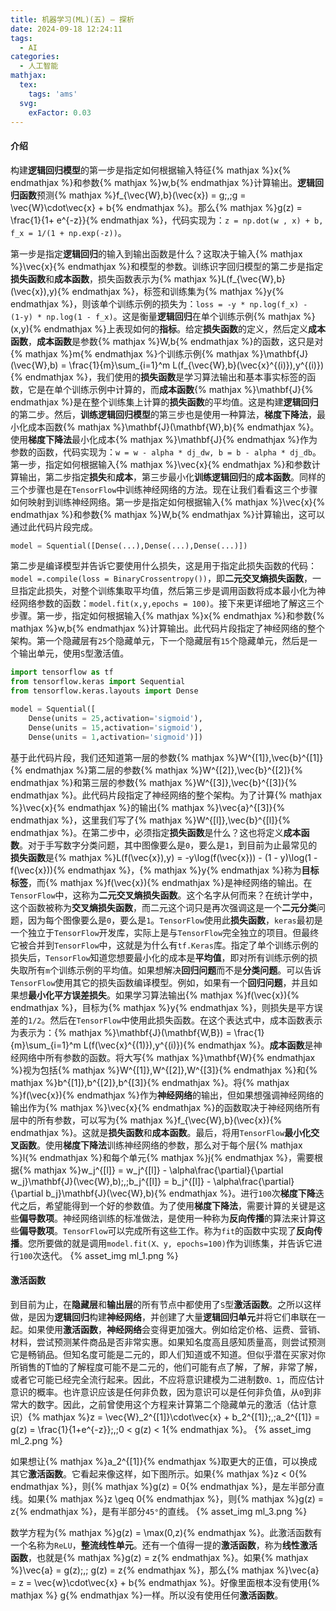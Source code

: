 ```yaml
---
title: 机器学习(ML)(五) — 探析
date: 2024-09-18 12:24:11
tags:
  - AI
categories:
  - 人工智能
mathjax:
  tex:
    tags: 'ams'
  svg:
    exFactor: 0.03
---
```


#### 介绍

构建**逻辑回归模型**的第一步是指定如何根据输入特征{% mathjax %}x{% endmathjax %}和参数{% mathjax %}w,b{% endmathjax %}计算输出。**逻辑回归函数**预测{% mathjax %}f_{\vec{W},b}(\vec{x}) = g\;,\;g = \vec{W}\cdot\vec{x} + b{% endmathjax %}。那么{% mathjax %}g(z) = \frac{1}{1+ e^{-z}}{% endmathjax %}，代码实现为：`z = np.dot(w , x) + b, f_x = 1/(1 + np.exp(-z))`。
<!-- more -->

第一步是指定**逻辑回归**的输入到输出函数是什么？这取决于输入{% mathjax %}\vec{x}{% endmathjax %}和模型的参数。训练识字回归模型的第二步是指定**损失函数**和**成本函数**，损失函数表示为{% mathjax %}L(f_{\vec{W},b}(\vec{x}),y){% endmathjax %}，标签和训练集为{% mathjax %}y{% endmathjax %}，则该单个训练示例的损失为：`loss = -y * np.log(f_x) - (1-y) * np.log(1 - f_x)`。这是衡量**逻辑回归**在单个训练示例{% mathjax %}(x,y){% endmathjax %}上表现如何的**指标**。给定**损失函数**的定义，然后定义**成本函数**，**成本函数**是参数{% mathjax %}W,b{% endmathjax %}的函数，这只是对{% mathjax %}m{% endmathjax %}个训练示例{% mathjax %}\mathbf{J}(\vec{W},b) = \frac{1}{m}\sum_{i=1}^m L(f_{\vec{W},b}(\vec{x}^{(i)}),y^{(i)}){% endmathjax %}，我们使用的**损失函数**是学习算法输出和基本事实标签的函数，它是在单个训练示例中计算的，而**成本函数**{% mathjax %}\mathbf{J}{% endmathjax %}是在整个训练集上计算的**损失函数**的平均值。这是构建**逻辑回归**的第二步。然后，**训练逻辑回归模型**的第三步也是使用一种算法，**梯度下降法**，最小化成本函数{% mathjax %}\mathbf{J}(\mathbf{W},b){% endmathjax %}。使用**梯度下降法**最小化成本{% mathjax %}\mathbf{J}{% endmathjax %}作为参数的函数，代码实现为：`w = w - alpha * dj_dw, b = b - alpha * dj_db`。第一步，指定如何根据输入{% mathjax %}\vec{x}{% endmathjax %}和参数计算输出，第二步指定**损失**和**成本**，第三步最小化**训练逻辑回归**的**成本函数**。同样的三个步骤也是在`TensorFlow`中训练神经网络的方法。现在让我们看看这三个步骤如何映射到训练神经网络。第一步是指定如何根据输入{% mathjax %}\vec{x}{% endmathjax %}和参数{% mathjax %}W,b{% endmathjax %}计算输出，这可以通过此代码片段完成。
```python
model = Squential([Dense(...),Dense(...),Dense(...)])
```

第二步是编译模型并告诉它要使用什么损失，这是用于指定此损失函数的代码：`model =.compile(loss = BinaryCrossentropy())`，即**二元交叉熵损失函数**，一旦指定此损失，对整个训练集取平均值，然后第三步是调用函数将成本最小化为神经网络参数的函数：`model.fit(x,y,epochs = 100)`。接下来更详细地了解这三个步骤。第一步，指定如何根据输入{% mathjax %}x{% endmathjax %}和参数{% mathjax %}w,b{% endmathjax %}计算输出。此代码片段指定了神经网络的整个架构。第一个隐藏层有`25`个隐藏单元，下一个隐藏层有`15`个隐藏单元，然后是一个输出单元，使用`S`型激活值。
```python
import tensorflow as tf
from tensorflow.keras import Sequential
from tensorflow.keras.layouts import Dense

model = Squential([
    Dense(units = 25,activation='sigmoid'),
    Dense(units = 15,activation='sigmoid'),
    Dense(units = 1,activation='sigmoid')])
```
基于此代码片段，我们还知道第一层的参数{% mathjax %}W^{[1]},\vec{b}^{[1]}{% endmathjax %}第二层的参数{% mathjax %}W^{[2]},\vec{b}^{[2]}{% endmathjax %}和第三层的参数{% mathjax %}W^{[3]},\vec{b}^{[3]}{% endmathjax %}。此代码片段指定了神经网络的整个架构。为了计算{% mathjax %}\vec{x}{% endmathjax %}的输出{% mathjax %}\vec{a}^{[3]}{% endmathjax %}，这里我们写了{% mathjax %}W^{[l]},\vec{b}^{[l]}{% endmathjax %}。在第二步中，必须指定**损失函数**是什么？这也将定义**成本函数**。对于手写数字分类问题，其中图像要么是`0`，要么是`1`，到目前为止最常见的**损失函数**是{% mathjax %}L(f(\vec{x}),y) = -y\log(f(\vec{x})) - (1 - y)\log(1 - f(\vec{x})){% endmathjax %}，{% mathjax %}y{% endmathjax %}称为**目标标签**，而{% mathjax %}f(\vec{x}){% endmathjax %}是神经网络的输出。在`TensorFlow`中，这称为**二元交叉熵损失函数**。这个名字从何而来？在统计学中，这个函数被称为**交叉熵损失函数**，而二元这个词只是再次强调这是一个**二元分类**问题，因为每个图像要么是`0`，要么是`1`。`TensorFlow`使用此**损失函数**，`keras`最初是一个独立于`TensorFlow`开发库，实际上是与`TensorFlow`完全独立的项目。但最终它被合并到`TensorFlow`中，这就是为什么有`tf.Keras`库。指定了单个训练示例的损失后，`TensorFlow`知道您想要最小化的成本是**平均值**，即对所有训练示例的损失取所有`m`个训练示例的平均值。如果想解决**回归问题**而不是**分类问题**。可以告诉`TensorFlow`使用其它的损失函数编译模型。例如，如果有一个**回归问题**，并且如果想**最小化平方误差损失**。如果学习算法输出{% mathjax %}f(\vec{x}){% endmathjax %}，目标为{% mathjax %}y{% endmathjax %}，则损失是平方误差的`1/2`。然后在`TensorFlow`中使用此损失函数。在这个表达式中，成本函数表示为表示为：{% mathjax %}\mathbf{J}(\mathbf{W,B}) = \frac{1}{m}\sum_{i=1}^m L(f(\vec{x}^{(1)}),y^{(i)}){% endmathjax %}。**成本函数**是神经网络中所有参数的函数。将大写{% mathjax %}\mathbf{W}{% endmathjax %}视为包括{% mathjax %}W^{[1]},W^{[2]},W^{[3]}{% endmathjax %}和{% mathjax %}b^{[1]},b^{[2]},b^{[3]}{% endmathjax %}。将{% mathjax %}f(\vec{x}){% endmathjax %}作为**神经网络**的输出，但如果想强调神经网络的输出作为{% mathjax %}\vec{x}{% endmathjax %}的函数取决于神经网络所有层中的所有参数，可以写为{% mathjax %}f_{\vec{W},b}(\vec{x}){% endmathjax %}。这就是**损失函数**和**成本函数**。最后，将用`TensorFlow`**最小化交叉函数**。使用**梯度下降法**训练神经网络的参数，那么对于每个层{% mathjax %}l{% endmathjax %}和每个单元{% mathjax %}j{% endmathjax %}，需要根据{% mathjax %}w_j^{[l]} = w_j^{[l]} - \alpha\frac{\partial}{\partial w_j}\mathbf{J}(\vec{W},b)\;,\;b_j^{[l]} = b_j^{[l]} - \alpha\frac{\partial}{\partial b_j}\mathbf{J}(\vec{W},b){% endmathjax %}。进行`100`次**梯度下降**迭代之后，希望能得到一个好的参数值。为了使用**梯度下降法**，需要计算的关键是这些**偏导数项**。神经网络训练的标准做法，是使用一种称为**反向传播**的算法来计算这些**偏导数项**。`TensorFlow`可以完成所有这些工作。称为`fit`的函数中实现了**反向传播**。您所要做的就是调用`model.fit(X、y, epochs=100)`作为训练集，并告诉它进行`100`次迭代。
{% asset_img ml_1.png %}

#### 激活函数

到目前为止，在**隐藏层**和**输出层**的所有节点中都使用了`S`型**激活函数**。之所以这样做，是因为**逻辑回归**构建**神经网络**，并创建了大量**逻辑回归单元**并将它们串联在一起。如果使用**激活函数**，**神经网络**会变得更加强大。例如给定价格、运费、营销、材料，尝试预测某件商品是否非常实惠。如果知名度高且感知质量高，则尝试预测它是畅销品。但知名度可能是二元的，即人们知道或不知道。但似乎潜在买家对你所销售的T恤的了解程度可能不是二元的，他们可能有点了解，了解，非常了解，或者它可能已经完全流行起来。因此，不应将意识建模为二进制数`0、1`，而应估计意识的概率。也许意识应该是任何非负数，因为意识可以是任何非负值，从`0`到非常大的数字。因此，之前曾使用这个方程来计算第二个隐藏单元的激活（估计意识）{% mathjax %}z = \vec{W}_2^{[1]}\cdot\vec{x} + b_2^{[1]}\;,\;a_2^{[1]} = g(z) = \frac{1}{1+e^{-z}}\;,\;0 < g(z) < 1{% endmathjax %}。
{% asset_img ml_2.png %}

如果想让{% mathjax %}a_2^{[1]}{% endmathjax %}取更大的正值，可以换成其它**激活函数**。它看起来像这样，如下图所示。如果{% mathjax %}z < 0{% endmathjax %}，则{% mathjax %}g(z) = 0{% endmathjax %}，是左半部分直线。如果{% mathjax %}z \geq 0{% endmathjax %}，则{% mathjax %}g(z) = z{% endmathjax %}，是有半部分`45°`的直线。
{% asset_img ml_3.png %}

数学方程为{% mathjax %}g(z) = \max(0,z){% endmathjax %}。此激活函数有一个名称为`ReLU`，**整流线性单元**。还有一个值得一提的**激活函数**，称为**线性激活函数**，也就是{% mathjax %}g(z) = z{% endmathjax %}。如果{% mathjax %}\vec{a} = g(z)\;,\; g(z) = z{% endmathjax %}，那么{% mathjax %}\vec{a} = z = \vec{w}\cdot\vec{x} + b{% endmathjax %}。好像里面根本没有使用{% mathjax %} g{% endmathjax %}一样。所以没有使用任何**激活函数**。

